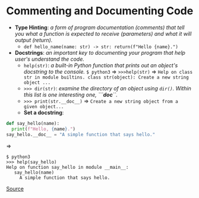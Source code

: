 # Commenting and Documenting Code

- **Type Hinting**: *a form of program documentation (comments) that tell you what a function is expected to receive (parameters) and what it will output (return).*
  - ```def hello_name(name: str) -> str: return(f"Hello {name}.")```
- **Docstrings**: *an important key to documenting your program that help user's understand the code.*
  - ```help(str)```: *a built-in Python function that prints out an object's docstring to the console.* ```$ python3``` => ```>>>help(str)``` => ```Help on class str in module builtins. class str(object): Create a new string object ...```
  - ```>>> dir(str)```: *examine the directory of an object using ```dir()```. Within this list is one interesting one, ```__doc__``.*
  - ```>>> print(str.__doc__)``` => ```Create a new string object from a given object...```
  - **Set a docstring**:
```python
def say_hello(name):
  print(f"Hello, {name}.")
say_hello.__doc__ = "A simple function that says hello."
```
=>
```
$ python3
>>> help(say_hello)
Help on function say_hello in module __main__:
   say_hello(name)
     A simple function that says hello.
```




[Source](https://realpython.com/documenting-python-code/#why-documenting-your-code-is-so-important)
